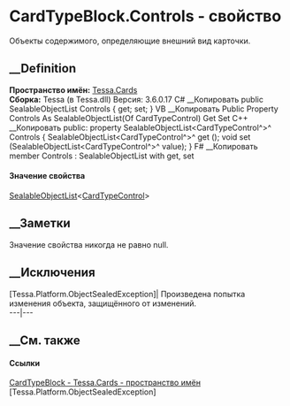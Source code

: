 # CardTypeBlock.Controls - свойство
Объекты содержимого, определяющие внешний вид карточки.
## __Definition
 **Пространство имён:** [Tessa.Cards](N_Tessa_Cards.htm)  
 **Сборка:** Tessa (в Tessa.dll) Версия: 3.6.0.17
C# __Копировать
     public SealableObjectList<CardTypeControl> Controls { get; set; }
VB __Копировать
     Public Property Controls As SealableObjectList(Of CardTypeControl)
    	Get
    	Set
C++ __Копировать
     public:
    property SealableObjectList<CardTypeControl^>^ Controls {
    	SealableObjectList<CardTypeControl^>^ get ();
    	void set (SealableObjectList<CardTypeControl^>^ value);
    }
F# __Копировать
     member Controls : SealableObjectList<CardTypeControl> with get, set
#### Значение свойства
[SealableObjectList](T_Tessa_Platform_Collections_SealableObjectList_1.htm)<[CardTypeControl](T_Tessa_Cards_CardTypeControl.htm)>
##  __Заметки
Значение свойства никогда не равно null.
## __Исключения
[Tessa.Platform.ObjectSealedException]| Произведена попытка изменения объекта,
защищённого от изменений.  
---|---  
##  __См. также
#### Ссылки
[CardTypeBlock - ](T_Tessa_Cards_CardTypeBlock.htm)
[Tessa.Cards - пространство имён](N_Tessa_Cards.htm)
[Tessa.Platform.ObjectSealedException]
